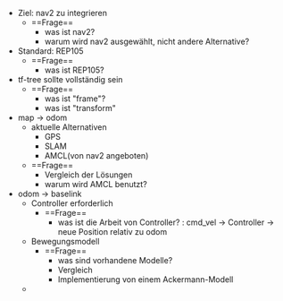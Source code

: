 - Ziel: nav2 zu integrieren
	- ==Frage== 
		- was ist nav2?
		- warum wird nav2 ausgewählt, nicht andere Alternative? 
- Standard: REP105
	- ==Frage==
		- was ist REP105? 
- tf-tree sollte vollständig sein 
	- ==Frage== 
		- was ist "frame"? 
		- was ist "transform" 
- map -> odom 
	- aktuelle Alternativen
		- GPS 
		- SLAM 
		- AMCL(von nav2 angeboten) 
	- ==Frage== 
		- Vergleich der Lösungen
		- warum wird AMCL benutzt? 
- odom -> baselink 
	- Controller erforderlich 
		- ==Frage== 
			- was ist die Arbeit von Controller? : cmd_vel -> Controller -> neue Position relativ zu odom 
	- Bewegungsmodell 
		- ==Frage== 
			- was sind vorhandene Modelle?
			- Vergleich 
			- Implementierung von einem Ackermann-Modell 
	- 